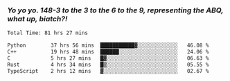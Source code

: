 ### ***Yo yo yo. 148-3 to the 3 to the 6 to the 9, representing the ABQ, what up, biatch?!***

<!--START_SECTION:waka-->

```txt
Total Time: 81 hrs 27 mins

Python        37 hrs 56 mins  ███████████▓░░░░░░░░░░░░░   46.08 %
C++           19 hrs 48 mins  ██████░░░░░░░░░░░░░░░░░░░   24.06 %
C             5 hrs 27 mins   █▓░░░░░░░░░░░░░░░░░░░░░░░   06.63 %
Rust          4 hrs 34 mins   █▒░░░░░░░░░░░░░░░░░░░░░░░   05.55 %
TypeScript    2 hrs 12 mins   ▓░░░░░░░░░░░░░░░░░░░░░░░░   02.67 %
```

<!--END_SECTION:waka-->

<!--
**AJMC2002/AJMC2002** is a ✨ _special_ ✨ repository because its `README.md` (this file) appears on your GitHub profile.

Here are some ideas to get you started:

- 🔭 I’m currently working on ...
- 🌱 I’m currently learning ...
- 👯 I’m looking to collaborate on ...
- 🤔 I’m looking for help with ...
- 💬 Ask me about ...
- 📫 How to reach me: ...
- 😄 Pronouns: ...
- ⚡ Fun fact: ...
-->
